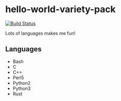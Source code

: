 # hello-world-variety-pack

[![Build Status](https://travis-ci.org/HibikineKage/hello-world-variety-pack.svg?branch=master)](https://travis-ci.org/HibikineKage/hello-world-variety-pack)

Lots of languages makes me fun!

## Languages

* Bash
* C
* C++
* Perl5
* Python2
* Python3
* Rust

